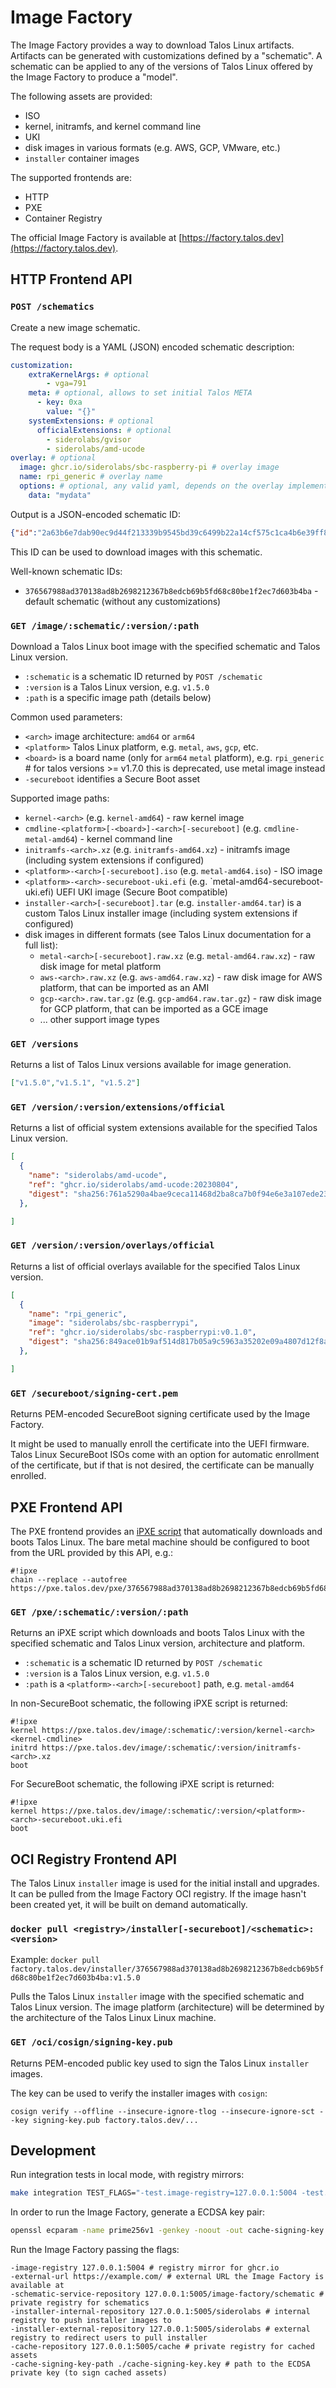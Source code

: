 # Image Factory

The Image Factory provides a way to download Talos Linux artifacts.
Artifacts can be generated with customizations defined by a "schematic".
A schematic can be applied to any of the versions of Talos Linux offered by the Image Factory to produce a "model".

The following assets are provided:

* ISO
* kernel, initramfs, and kernel command line
* UKI
* disk images in various formats (e.g. AWS, GCP, VMware, etc.)
* `installer` container images

The supported frontends are:

* HTTP
* PXE
* Container Registry

The official Image Factory is available at [https://factory.talos.dev](https://factory.talos.dev).

## HTTP Frontend API

### `POST /schematics`

Create a new image schematic.

The request body is a YAML (JSON) encoded schematic description:

```yaml
customization:
    extraKernelArgs: # optional
        - vga=791
    meta: # optional, allows to set initial Talos META
      - key: 0xa
        value: "{}"
    systemExtensions: # optional
      officialExtensions: # optional
        - siderolabs/gvisor
        - siderolabs/amd-ucode
overlay: # optional
  image: ghcr.io/siderolabs/sbc-raspberry-pi # overlay image
  name: rpi_generic # overlay name
  options: # optional, any valid yaml, depends on the overlay implementation
    data: "mydata"
```

Output is a JSON-encoded schematic ID:

```json
{"id":"2a63b6e7dab90ec9d44f213339b9545bd39c6499b22a14cf575c1ca4b6e39ff8"}
```

This ID can be used to download images with this schematic.

Well-known schematic IDs:

* `376567988ad370138ad8b2698212367b8edcb69b5fd68c80be1f2ec7d603b4ba` - default schematic (without any customizations)

### `GET /image/:schematic/:version/:path`

Download a Talos Linux boot image with the specified schematic and Talos Linux version.

* `:schematic` is a schematic ID returned by `POST /schematic`
* `:version` is a Talos Linux version, e.g. `v1.5.0`
* `:path` is a specific image path (details below)

Common used parameters:

* `<arch>` image architecture: `amd64` or `arm64`
* `<platform>` Talos Linux platform, e.g. `metal`, `aws`, `gcp`, etc.
* `<board>` is a board name (only for `arm64` `metal` platform), e.g. `rpi_generic` # for talos versions >= v1.7.0 this is deprecated, use metal image instead
* `-secureboot` identifies a Secure Boot asset

Supported image paths:

* `kernel-<arch>` (e.g. `kernel-amd64`) - raw kernel image
* `cmdline-<platform>[-<board>]-<arch>[-secureboot]` (e.g. `cmdline-metal-amd64`) - kernel command line
* `initramfs-<arch>.xz` (e.g. `initramfs-amd64.xz`) - initramfs image (including system extensions if configured)
* `<platform>-<arch>[-secureboot].iso` (e.g. `metal-amd64.iso`) - ISO image
* `<platform>-<arch>-secureboot-uki.efi` (e.g. `metal-amd64-secureboot-uki.efi) UEFI UKI image (Secure Boot compatible)
* `installer-<arch>[-secureboot].tar` (e.g. `installer-amd64.tar`) is a custom Talos Linux installer image (including system extensions if configured)
* disk images in different formats (see Talos Linux documentation for a full list):
  * `metal-<arch>[-secureboot].raw.xz` (e.g. `metal-amd64.raw.xz`) - raw disk image for metal platform
  * `aws-<arch>.raw.xz` (e.g. `aws-amd64.raw.xz`) - raw disk image for AWS platform, that can be imported as an AMI
  * `gcp-<arch>.raw.tar.gz` (e.g. `gcp-amd64.raw.tar.gz`) - raw disk image for GCP platform, that can be imported as a GCE image
  * ... other support image types

### `GET /versions`

Returns a list of Talos Linux versions available for image generation.

```json
["v1.5.0","v1.5.1", "v1.5.2"]
```

### `GET /version/:version/extensions/official`

Returns a list of official system extensions available for the specified Talos Linux version.

```json
[
  {
    "name": "siderolabs/amd-ucode",
    "ref": "ghcr.io/siderolabs/amd-ucode:20230804",
    "digest": "sha256:761a5290a4bae9ceca11468d2ba8ca7b0f94e6e3a107ede2349ae26520682832",
  },

]
```

### `GET /version/:version/overlays/official`

Returns a list of official overlays available for the specified Talos Linux version.

```json
[
  {
    "name": "rpi_generic",
    "image": "siderolabs/sbc-raspberrypi",
    "ref": "ghcr.io/siderolabs/sbc-raspberrypi:v0.1.0",
    "digest": "sha256:849ace01b9af514d817b05a9c5963a35202e09a4807d12f8a3ea83657c76c863",
  },

]
```

### `GET /secureboot/signing-cert.pem`

Returns PEM-encoded SecureBoot signing certificate used by the Image Factory.

It might be used to manually enroll the certificate into the UEFI firmware.
Talos Linux SecureBoot ISOs come with an option for automatic enrollment of the certificate, but if that is not desired, the certificate can be manually enrolled.

## PXE Frontend API

The PXE frontend provides an [iPXE script](https://ipxe.org/scripting) that automatically downloads and boots Talos Linux.
The bare metal machine should be configured to boot from the URL provided by this API, e.g.:

```text
#!ipxe
chain --replace --autofree https://pxe.talos.dev/pxe/376567988ad370138ad8b2698212367b8edcb69b5fd68c80be1f2ec7d603b4ba/v1.5.0/metal-${buildarch}
```

### `GET /pxe/:schematic/:version/:path`

Returns an iPXE script which downloads and boots Talos Linux with the specified schematic and Talos Linux version, architecture and platform.

* `:schematic` is a schematic ID returned by `POST /schematic`
* `:version` is a Talos Linux version, e.g. `v1.5.0`
* `:path` is a `<platform>-<arch>[-secureboot]` path, e.g. `metal-amd64`

In non-SecureBoot schematic, the following iPXE script is returned:

```text
#!ipxe
kernel https://pxe.talos.dev/image/:schematic/:version/kernel-<arch> <kernel-cmdline>
initrd https://pxe.talos.dev/image/:schematic/:version/initramfs-<arch>.xz
boot
```

For SecureBoot schematic, the following iPXE script is returned:

```text
#!ipxe
kernel https://pxe.talos.dev/image/:schematic/:version/<platform>-<arch>-secureboot.uki.efi
boot
```

## OCI Registry Frontend API

The Talos Linux `installer` image is used for the initial install and upgrades.
It can be pulled from the Image Factory OCI registry.
If the image hasn't been created yet, it will be built on demand automatically.

### `docker pull <registry>/installer[-secureboot]/<schematic>:<version>`

Example: `docker pull factory.talos.dev/installer/376567988ad370138ad8b2698212367b8edcb69b5fd68c80be1f2ec7d603b4ba:v1.5.0`

Pulls the Talos Linux `installer` image with the specified schematic and Talos Linux version.
The image platform (architecture) will be determined by the architecture of the Talos Linux Linux machine.

### `GET /oci/cosign/signing-key.pub`

Returns PEM-encoded public key used to sign the Talos Linux `installer` images.

The key can be used to verify the installer images with `cosign`:

```shell
cosign verify --offline --insecure-ignore-tlog --insecure-ignore-sct --key signing-key.pub factory.talos.dev/...
```

## Development

Run integration tests in local mode, with registry mirrors:

```bash
make integration TEST_FLAGS="-test.image-registry=127.0.0.1:5004 -test.schematic-service-repository=127.0.0.1:5005/image-factory/schematic -test.installer-external-repository=127.0.0.1:5005/test -test.installer-internal-repository=127.0.0.1:5005/test -test.cache-repository=127.0.0.1:5005/cache" REGISTRY=127.0.0.1:5005
```

In order to run the Image Factory, generate a ECDSA key pair:

```bash
openssl ecparam -name prime256v1 -genkey -noout -out cache-signing-key.key
```

Run the Image Factory passing the flags:

```text
-image-registry 127.0.0.1:5004 # registry mirror for ghcr.io
-external-url https://example.com/ # external URL the Image Factory is available at
-schematic-service-repository 127.0.0.1:5005/image-factory/schematic # private registry for schematics
-installer-internal-repository 127.0.0.1:5005/siderolabs # internal registry to push installer images to
-installer-external-repository 127.0.0.1:5005/siderolabs # external registry to redirect users to pull installer
-cache-repository 127.0.0.1:5005/cache # private registry for cached assets
-cache-signing-key-path ./cache-signing-key.key # path to the ECDSA private key (to sign cached assets)
```
